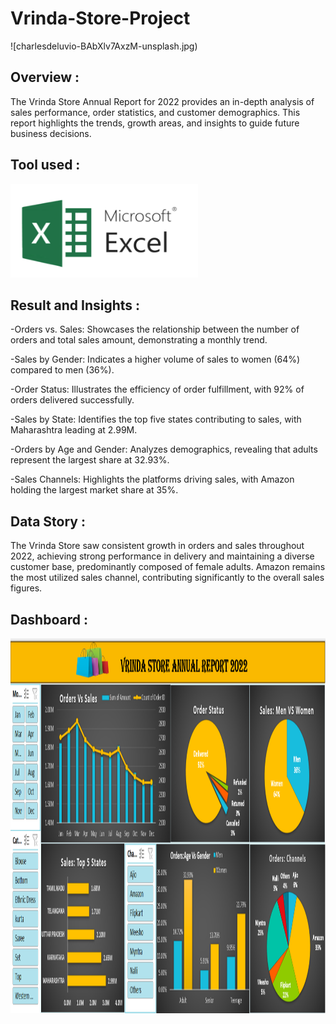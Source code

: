 # Vrinda-Store-Project
![charlesdeluvio-BAbXlv7AxzM-unsplash.jpg)

## Overview : 
The Vrinda Store Annual Report for 2022 provides an in-depth analysis of sales performance, order statistics, and customer demographics. This report highlights the trends, growth areas, and insights to guide future business decisions.

## Tool used :
<img src="./microsoft-excel.png" width="300" height="150"/>&nbsp;

## Result and Insights :
-Orders vs. Sales: Showcases the relationship between the number of orders and total sales amount, demonstrating a monthly trend.

-Sales by Gender: Indicates a higher volume of sales to women (64%) compared to men (36%).

-Order Status: Illustrates the efficiency of order fulfillment, with 92% of orders delivered successfully.

-Sales by State: Identifies the top five states contributing to sales, with Maharashtra leading at 2.99M.

-Orders by Age and Gender: Analyzes demographics, revealing that adults represent the largest share at 32.93%.

-Sales Channels: Highlights the platforms driving sales, with Amazon holding the largest market share at 35%.

## Data Story :
The Vrinda Store saw consistent growth in orders and sales throughout 2022, achieving strong performance in delivery and maintaining a diverse customer base, predominantly composed of female adults. Amazon remains the most utilized sales channel, contributing significantly to the overall sales figures.

## Dashboard :
<img src="./Screenshot store.png" width="3000" height="600"/>&nbsp;
